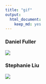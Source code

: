 ```yaml
---
title: "gif"
output:
  html_document:
    keep_md: yes
---
```



### Daniel Fuller

![](https://media.giphy.com/media/l44QqOHp4RuFEOxMc/giphy.gif)

### Stephanie Liu

![](https://media0.giphy.com/media/rXMkGj2Z3iKGs/giphy.gif) 
